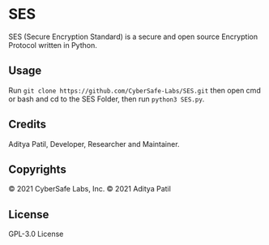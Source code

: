 # SES
SES (Secure Encryption Standard) is a secure and open source Encryption Protocol written in Python.

## Usage
Run ```git clone https://github.com/CyberSafe-Labs/SES.git``` then open cmd or bash and cd to the SES Folder, then run ```python3 SES.py```.

## Credits
Aditya Patil, Developer, Researcher and Maintainer.

## Copyrights
© 2021 CyberSafe Labs, Inc.
© 2021 Aditya Patil

## License
GPL-3.0 License
